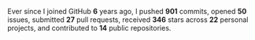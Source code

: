Ever since I joined GitHub **6** years ago, I pushed **901** commits, opened **50** issues, submitted **27** pull requests, received **346** stars across **22** personal projects, and contributed to **14** public repositories.